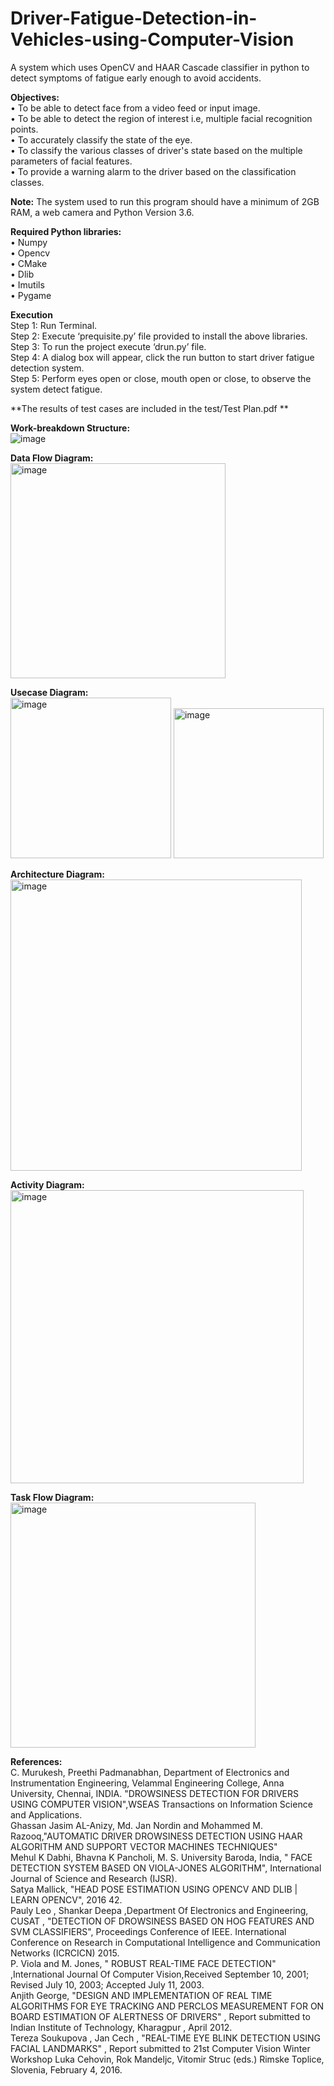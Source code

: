 # Driver-Fatigue-Detection-in-Vehicles-using-Computer-Vision

A system which uses OpenCV and HAAR Cascade classifier in python to detect symptoms of fatigue early enough to avoid accidents.<br>

**Objectives:**<br>
•	To be able to detect face from a video feed or input image.<br>
•	To be able to detect the region of interest i.e, multiple facial recognition points.<br>
•	To accurately classify the state of the eye.<br>
•	To classify the various classes of driver's state based on the multiple parameters of facial features.<br>
•	To provide a warning alarm to the driver based on the classification classes.<br>


**Note:** The system used to run this program should have a minimum of 2GB RAM, a web camera and Python Version 3.6.<br>

**Required Python libraries:**<br>
•	Numpy<br>
•	Opencv<br>
•	CMake<br>
•	Dlib<br>
•	Imutils<br>
•	Pygame<br>

**Execution**<br>
Step 1: Run Terminal.<br>
Step 2: Execute ‘prequisite.py’ file provided to install the above libraries.<br>
Step 3: To run the project execute ‘drun.py’ file.<br>
Step 4: A dialog box will appear, click the run button to start driver fatigue detection system.<br>
Step 5: Perform eyes open or close, mouth open or close, to observe the system detect fatigue. <br>

**The results of test cases are included in the test/Test Plan.pdf **<br>

**Work-breakdown Structure:**<br>
![image](https://user-images.githubusercontent.com/88180614/127966827-4713375f-778b-4caf-9f7f-3fdf6a636399.png)

**Data Flow Diagram:**<br>
<img width="344" alt="image" src="https://user-images.githubusercontent.com/88180614/127966653-28d363c5-6988-44bf-bbff-667c8ee5967f.png">

**Usecase Diagram:**<br>
<img width="257" alt="image" src="https://user-images.githubusercontent.com/88180614/127967138-7700811b-942e-4ec2-8df5-a896036dbd4a.png">
<img width="240" alt="image" src="https://user-images.githubusercontent.com/88180614/127967183-99234b1e-7fdb-428f-9c42-c3c8392c9061.png">

**Architecture Diagram:**<br>
<img width="466" alt="image" src="https://user-images.githubusercontent.com/88180614/127967240-3cc47819-e4f3-474c-b33c-8ca890af6403.png">

**Activity Diagram:**<br>
<img width="469" alt="image" src="https://user-images.githubusercontent.com/88180614/127967318-89222ab5-50f9-477f-8bb0-d748dd36e3f0.png">

**Task Flow Diagram:**<br>
<img width="392" alt="image" src="https://user-images.githubusercontent.com/88180614/127967365-ccb15d9d-a782-4673-b751-9367fe4ebfde.png">

**References:**<br>
C. Murukesh, Preethi Padmanabhan, Department of Electronics and Instrumentation Engineering, Velammal Engineering College, Anna University, Chennai, INDIA. "DROWSINESS DETECTION FOR DRIVERS USING COMPUTER VISION",WSEAS Transactions on Information Science and Applications.<br>
Ghassan Jasim AL-Anizy, Md. Jan Nordin and Mohammed M. Razooq,"AUTOMATIC DRIVER DROWSINESS DETECTION USING HAAR ALGORITHM AND SUPPORT VECTOR MACHINES TECHNIQUES"<br>
Mehul K Dabhi, Bhavna K Pancholi, M. S. University Baroda, India, " FACE DETECTION SYSTEM BASED ON VIOLA-JONES ALGORITHM", International Journal of Science and Research (IJSR).<br>
Satya Mallick, "HEAD POSE ESTIMATION USING OPENCV AND DLIB | LEARN OPENCV", 2016 42.<br>
Pauly Leo , Shankar Deepa ,Department Of Electronics and Engineering, CUSAT , "DETECTION OF DROWSINESS BASED ON HOG FEATURES AND SVM CLASSIFIERS", Proceedings Conference of IEEE. International Conference on Research in Computational Intelligence and Communication Networks (ICRCICN) 2015.<br>
P. Viola and M. Jones, " ROBUST REAL-TIME FACE DETECTION" ,International Journal Of Computer Vision,Received September 10, 2001; Revised July 10, 2003; Accepted July 11, 2003.<br>
Anjith George, "DESIGN AND IMPLEMENTATION OF REAL TIME ALGORITHMS FOR EYE TRACKING AND PERCLOS MEASUREMENT FOR ON BOARD ESTIMATION OF ALERTNESS OF DRIVERS" , Report submitted to Indian Institute of Technology, Kharagpur , April 2012.<br>
Tereza Soukupova , Jan Cech , "REAL-TIME EYE BLINK DETECTION USING FACIAL LANDMARKS" , Report submitted to 21st Computer Vision Winter Workshop Luka Cehovin, Rok Mandeljc, Vitomir Struc (eds.) Rimske Toplice, Slovenia, February 4, 2016.<br>






